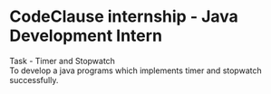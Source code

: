 # CodeClause internship - Java Development Intern
Task - Timer and Stopwatch  
  To develop a java programs which implements timer and stopwatch successfully.  
